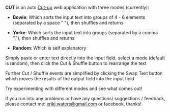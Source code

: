 **CUT** is an auto [Cut-up](https://en.wikipedia.org/wiki/Cut-up_technique) web application with three modes (currently):

* **Bowie**: Which sorts the input text into groups of 4 - 6 elements (separated by a space " "), then shuffles and returns
 
* **Yorke**: Which sorts the input text into groups (separated by a comma ","), then shuffles and returns
 
* **Random**: Which is self explanatory

Simply paste or enter text directly into the input field, select a mode (default is random), then click the Cut & Shuffle button to rearrange the text

Further Cut / Shuffle events are simplified by clicking the Swap Text button which moves the results of the output field into the input field

Try experimenting with different modes and see what comes out!

If you run into any problems or have any questions/ suggestions / feedback, please contact me: erikj.waters@gmail.com or facebook, thanks!
